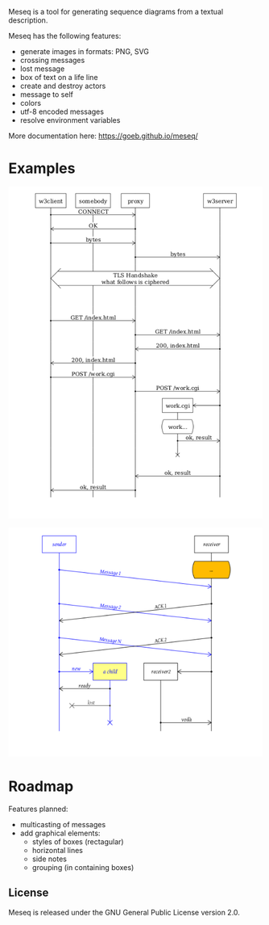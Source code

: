 
Meseq is a tool for generating sequence diagrams from a textual description.

Meseq has the following features:
- generate images in formats: PNG, SVG
- crossing messages
- lost message
- box of text on a life line
- create and destroy actors
- message to self
- colors
- utf-8 encoded messages
- resolve environment variables

More documentation here: <https://goeb.github.io/meseq/>

# Examples

![Example 1](https://raw.githubusercontent.com/goeb/meseq/master/examples/example_web.png)

![Example with colors](https://raw.githubusercontent.com/goeb/meseq/master/examples/example_color.png)

# Roadmap

Features planned:

* multicasting of messages
* add graphical elements:
	* styles of boxes (rectagular)
	* horizontal lines
	* side notes
	* grouping (in containing boxes)

## License

Meseq is released under the GNU General Public License version 2.0.

